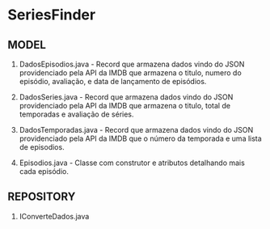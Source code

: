 # SeriesFinder

## MODEL

1. DadosEpisodios.java - 
  Record que armazena dados vindo do JSON providenciado pela API da IMDB que armazena o titulo, numero do episódio, avaliação, e data de lançamento de episódios.

1. DadosSeries.java -
   Record que armazena dados vindo do JSON providenciado pela API da IMDB que armazena o titulo, total de temporadas e avaliação de séries.

1. DadosTemporadas.java -
   Record que armazena dados vindo do JSON providenciado pela API da IMDB que o número da temporada e uma lista de episodios.
   
1. Episodios.java -
   Classe com construtor e atributos detalhando mais cada episódio.

## REPOSITORY

  1. IConverteDados.java
